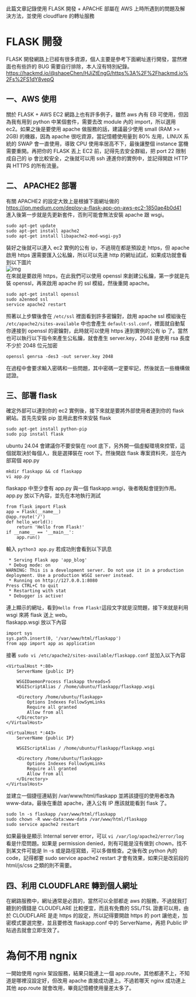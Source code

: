 此篇文章記錄使用 FLASK 開發 + APACHE 部屬在 AWS 上時所遇到的問題及解決方法，並使用 cloudflare 的轉址服務

# FLASK 開發
FLASK 開發網路上已經有很多資源，個人主要是參考下面網址進行開發，當然裡面也有些許的 BUG 需要自行排除，本人沒有特別紀錄。\
https://hackmd.io/@shaoeChen/HJiZtEngG/https%3A%2F%2Fhackmd.io%2Fs%2FS1dY8vepQ

## 一、AWS 使用
關於 FLASK + AWS EC2 網路上也有許多例子，雖然 aws 內有 EB 可使用，但因為我有用到 python 中某個套件，需要去改 module 內的 import，所以選用 ec2。如果之後是要使用 apache 做服務的話，建議最少使用 small (RAM >= 2GB) 的機器，因為 apache 很吃資源，當記憶體使用量到 80% 左用，LINUX 系統的 SWAP 會一直使用，導致 CPU 使用率居高不下，最後讓整個 instance 當機需要重開。再把你的 FLASK 丟上 EC2 前，記得先去安全群組，把 port 22 限制成自己的 ip 會比較安全，之後就可以用 ssh 連進你的實例中，並記得開啟 HTTP 與 HTTPS 的所有流量。

## 二、 APACHE2 部署
有關 APACHE2 的設定大致上是根據下面網址做的 https://jqn.medium.com/deploy-a-flask-app-on-aws-ec2-1850ae4b0d41 \
進入後第一步就是先更新套件，否則可能會無法安裝 apache 跟 wsgi。
```
sudo apt-get update
sudo apt-get install apache2
sudo apt-get install libapache2-mod-wsgi-py3
```
裝好之後就可以連入 ec2 實例的公有 ip，不過現在都是預設走 https，但 apache 啟用 https 還需要匯入公私鑰，所以可以先連 http 的網址試試，如果成功就會看到以下圖片 \
![img](https://ubuntucommunity.s3.us-east-2.amazonaws.com/original/2X/7/771159b35c97e429247aac754ad44bf06cc1efa8.png) \
在來就是要啟用 https，在此我們可以使用 openssl 來創建公私鑰，第一步就是先裝 openssl，再來啟用 apache 的 ssl 模組，然後重開 apache。
```
sudo apt-get install openssl
sudo a2enmod ssl
service apache2 restart
```
照著以上步驟後會在 ```/etc/ssl``` 裡面看到許多密鑰對，啟用 apache ssl 模組後在 ```/etc/apache2/sites-available``` 中也會產生 ```default-ssl.conf```，裡面就自動幫你連接到 openssl 的密鑰對，此時就可以使用 https 連到實例的公有 ip 了。當然也可以執行以下指令來產生公私鑰，就會產生 server.key，2048 是使用 rsa 長度不少於 2048 位元加密
```
openssl genrsa -des3 -out server.key 2048
```
在過程中會要求輸入密碼和一些問題，其中密碼一定要牢記，然後就去一些機構做認證。

## 三、部署 flask
確定外部可以連到你的 ec2 實例後，接下來就是要將外部使用者連到你的 flask 網站。首先先安裝 pip 並用此套件來安裝 flask
```
sudo apt-get install python-pip
sudo pip install flask
```
ubuntu 24.04 會建議你不要安裝在 root 底下，另外開一個虛擬環境來控管，這個就取決於每個人，我是選擇裝在 root 下。然後開啟 flask 專案資料夾，並在內部寫個 app.py
```
mkdir flaskapp && cd flaskapp
vi app.py
```
flaskapp 中至少會有 app.py 與一個 flaskapp.wsgi，後者晚點會提到作用。app.py 放以下內容，並先在本地執行測試
```
from flask import Flask
app = Flask(__name__)
@app.route('/')
def hello_world():
    return 'Hello from Flask!'
if __name__ == '__main__':
    app.run()
```
輸入 ```python3 app.py``` 若成功則會看到以下訊息
```
 * Serving Flask app 'app_blog'
 * Debug mode: on
WARNING: This is a development server. Do not use it in a production deployment. Use a production WSGI server instead.
 * Running on http://127.0.0.1:8080
Press CTRL+C to quit
 * Restarting with stat
 * Debugger is active!
```
連上顯示的網址，看到```Hello from Flask!```這段文字就是沒問題，接下來就是利用 wsgi 來將 flask 送上 web。\
flaskapp.wsgi 放以下內容
```
import sys
sys.path.insert(0, '/var/www/html/flaskapp')
from app import app as application
```
接著 ```sudo vi /etc/apache2/sites-available/flaskapp.conf``` 並加入以下內容
```
<VirtualHost *:80>
    ServerName {public IP}

    WSGIDaemonProcess flaskapp threads=5
    WSGIScriptAlias / /home/ubuntu/flaskapp/flaskapp.wsgi

    <Directory /home/ubuntu/flaskapp>
        Options Indexes FollowSymLinks
        Require all granted
        Allow from all
    </Directory>
</VirtualHost>

<VirtualHost *:443>
    ServerName {public IP}

    WSGIScriptAlias / /home/ubuntu/flaskapp/flaskapp.wsgi

    <Directory /home/ubuntu/flaskapp>
        Options Indexes FollowSymLinks
        Require all granted
        Allow from all
    </Directory>
</VirtualHost>
```
並建立一個捷徑連結到 /var/www/html/flaskapp 並將該捷徑的使用者改為 www-data，最後在重啟 apache，連入公有 IP 應該就能看到 flask 了。
```
sudo ln -s flaskapp /var/www/html/flaskapp
sudo chown -R www-data:www-data /var/www/html/flaskapp
sudo service apache2 restart
```
如果最後是顯示 Internal server error，可以 ```vi /var/log/apache2/error/log``` 看是什麼問題。如果是 permission denied，則有可能是沒有做到 chown，找不到某文件可能是 ln -s 或是路徑寫錯，可以多做檢查。之後有改 python 內的 code，記得都要 sudo service apache2 restart 才會有效果，如果只是改前段的 html/js/css 之類的則不需要。

## 四、利用 CLOUDFLARE 轉到個人網址
在網路服務中，網址通常是必買的，當然可以全部都走 aws 的服務，不過就我打聽到的價錢是 CLOUDFLARE 比較便宜，而且有免費的 SSL/TSL 證書可以用，由於 CLOUDFLARE 是走 https 的設定，所以記得要開啟 https 的 port 讓他走，加密模式要選完整，並且要修改 flaskapp.conf 中的 ServerName，再把 Public IP 貼過去就會立即生效了。

# 為何不用 ngnix
一開始使用 ngnix 架設服務，結果只能連上一個 app.route，其他都連不上，不知道是哪裡沒設定好，但改用 apache 直接成功連上。不過若哪天 nginx 成功連上其他 app.route 就會改用，畢竟記憶體使用量差太多了。
